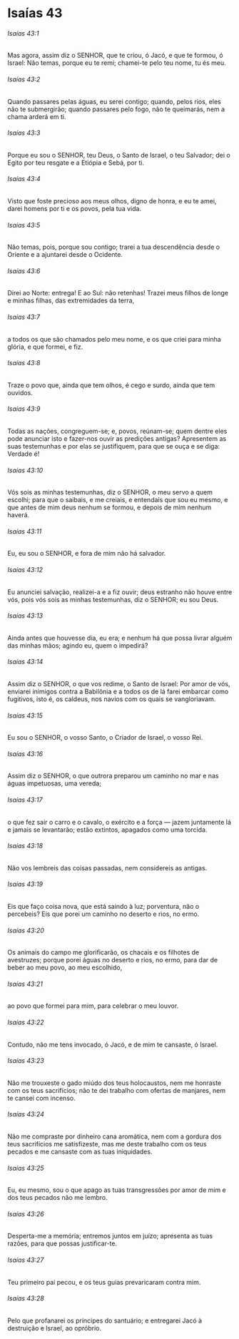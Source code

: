 # Isaías 43

###### Isaías 43:1

Mas agora, assim diz o SENHOR, que te criou, ó Jacó, e que te formou, ó Israel: Não temas, porque eu te remi; chamei-te pelo teu nome, tu és meu.

###### Isaías 43:2

Quando passares pelas águas, eu serei contigo; quando, pelos rios, eles não te submergirão; quando passares pelo fogo, não te queimarás, nem a chama arderá em ti.

###### Isaías 43:3

Porque eu sou o SENHOR, teu Deus, o Santo de Israel, o teu Salvador; dei o Egito por teu resgate e a Etiópia e Sebá, por ti.

###### Isaías 43:4

Visto que foste precioso aos meus olhos, digno de honra, e eu te amei, darei homens por ti e os povos, pela tua vida.

###### Isaías 43:5

Não temas, pois, porque sou contigo; trarei a tua descendência desde o Oriente e a ajuntarei desde o Ocidente.

###### Isaías 43:6

Direi ao Norte: entrega! E ao Sul: não retenhas! Trazei meus filhos de longe e minhas filhas, das extremidades da terra,

###### Isaías 43:7

a todos os que são chamados pelo meu nome, e os que criei para minha glória, e que formei, e fiz.

###### Isaías 43:8

Traze o povo que, ainda que tem olhos, é cego e surdo, ainda que tem ouvidos.

###### Isaías 43:9

Todas as nações, congreguem-se; e, povos, reúnam-se; quem dentre eles pode anunciar isto e fazer-nos ouvir as predições antigas? Apresentem as suas testemunhas e por elas se justifiquem, para que se ouça e se diga: Verdade é!

###### Isaías 43:10

Vós sois as minhas testemunhas, diz o SENHOR, o meu servo a quem escolhi; para que o saibais, e me creiais, e entendais que sou eu mesmo, e que antes de mim deus nenhum se formou, e depois de mim nenhum haverá.

###### Isaías 43:11

Eu, eu sou o SENHOR, e fora de mim não há salvador.

###### Isaías 43:12

Eu anunciei salvação, realizei-a e a fiz ouvir; deus estranho não houve entre vós, pois vós sois as minhas testemunhas, diz o SENHOR; eu sou Deus.

###### Isaías 43:13

Ainda antes que houvesse dia, eu era; e nenhum há que possa livrar alguém das minhas mãos; agindo eu, quem o impedirá?

###### Isaías 43:14

Assim diz o SENHOR, o que vos redime, o Santo de Israel: Por amor de vós, enviarei inimigos contra a Babilônia e a todos os de lá farei embarcar como fugitivos, isto é, os caldeus, nos navios com os quais se vangloriavam.

###### Isaías 43:15

Eu sou o SENHOR, o vosso Santo, o Criador de Israel, o vosso Rei.

###### Isaías 43:16

Assim diz o SENHOR, o que outrora preparou um caminho no mar e nas águas impetuosas, uma vereda;

###### Isaías 43:17

o que fez sair o carro e o cavalo, o exército e a força — jazem juntamente lá e jamais se levantarão; estão extintos, apagados como uma torcida.

###### Isaías 43:18

Não vos lembreis das coisas passadas, nem considereis as antigas.

###### Isaías 43:19

Eis que faço coisa nova, que está saindo à luz; porventura, não o percebeis? Eis que porei um caminho no deserto e rios, no ermo.

###### Isaías 43:20

Os animais do campo me glorificarão, os chacais e os filhotes de avestruzes; porque porei águas no deserto e rios, no ermo, para dar de beber ao meu povo, ao meu escolhido,

###### Isaías 43:21

ao povo que formei para mim, para celebrar o meu louvor.

###### Isaías 43:22

Contudo, não me tens invocado, ó Jacó, e de mim te cansaste, ó Israel.

###### Isaías 43:23

Não me trouxeste o gado miúdo dos teus holocaustos, nem me honraste com os teus sacrifícios; não te dei trabalho com ofertas de manjares, nem te cansei com incenso.

###### Isaías 43:24

Não me compraste por dinheiro cana aromática, nem com a gordura dos teus sacrifícios me satisfizeste, mas me deste trabalho com os teus pecados e me cansaste com as tuas iniquidades.

###### Isaías 43:25

Eu, eu mesmo, sou o que apago as tuas transgressões por amor de mim e dos teus pecados não me lembro.

###### Isaías 43:26

Desperta-me a memória; entremos juntos em juízo; apresenta as tuas razões, para que possas justificar-te.

###### Isaías 43:27

Teu primeiro pai pecou, e os teus guias prevaricaram contra mim.

###### Isaías 43:28

Pelo que profanarei os príncipes do santuário; e entregarei Jacó à destruição e Israel, ao opróbrio.

